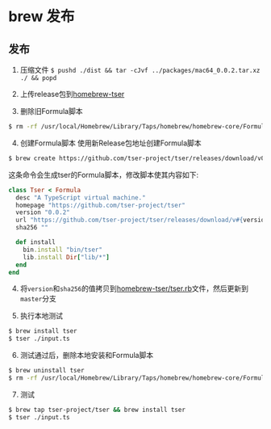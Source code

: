 # brew 发布

## 发布
1. 压缩文件
`$ pushd ./dist && tar -cJvf ../packages/mac64_0.0.2.tar.xz ./ && popd`

2. 上传release包到[homebrew-tser](https://github.com/tser-project/tser/releases)
3. 删除旧Formula脚本
```bash
$ rm -rf /usr/local/Homebrew/Library/Taps/homebrew/homebrew-core/Formula/tser.rb
```
4. 创建Formula脚本
使用新Release包地址创建Formula脚本
```bash
$ brew create https://github.com/tser-project/tser/releases/download/v0.0.2/mac64_0.0.2.tar.xz
```  

这条命令会生成tser的Formula脚本，修改脚本使其内容如下:
```rb
class Tser < Formula
  desc "A TypeScript virtual machine."
  homepage "https://github.com/tser-project/tser"
  version "0.0.2"
  url "https://github.com/tser-project/tser/releases/download/v#{version}/mac64_#{version}.tar.xz"
  sha256 ""

  def install
    bin.install "bin/tser"
    lib.install Dir["lib/*"]
  end
end
```

4. 将`version`和`sha256`的值拷贝到[homebrew-tser/tser.rb](https://github.com/tser-project/homebrew-tser/blob/master/tser.rb)文件，然后更新到`master`分支

5. 执行本地测试
  ```bash
  $ brew install tser
  $ tser ./input.ts
  ```

6. 测试通过后，删除本地安装和Formula脚本
```bash
$ brew uninstall tser
$ rm -rf /usr/local/Homebrew/Library/Taps/homebrew/homebrew-core/Formula/tser.rb
```

7. 测试
```bash
$ brew tap tser-project/tser && brew install tser
$ tser ./input.ts
```
